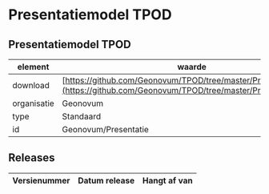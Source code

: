 # Presentatiemodel TPOD



## Presentatiemodel TPOD

|element|waarde|
|-----|------|
| download  | [https://github.com/Geonovum/TPOD/tree/master/Presentatiemodel](<https://github.com/Geonovum/TPOD/tree/master/Presentatiemodel>)|
| organisatie  |Geonovum|
| type  |Standaard|
| id  |Geonovum/Presentatie|

## Releases

|Versienummer|Datum release|Hangt af van
|-------|-------|-----|

